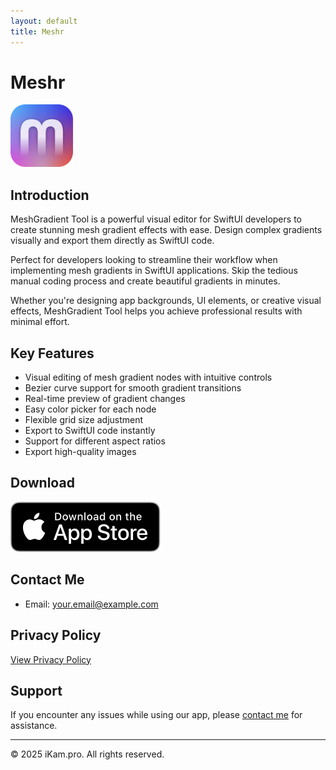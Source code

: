 ```yaml
---
layout: default
title: Meshr
---
```


# Meshr

<img src="assets/meshr/meshr.png" width="100" height="100" alt="Meshr App">


## Introduction

MeshGradient Tool is a powerful visual editor for SwiftUI developers to create stunning mesh gradient effects with ease. Design complex gradients visually and export them directly as SwiftUI code.

Perfect for developers looking to streamline their workflow when implementing mesh gradients in SwiftUI applications. Skip the tedious manual coding process and create beautiful gradients in minutes.

Whether you're designing app backgrounds, UI elements, or creative visual effects, MeshGradient Tool helps you achieve professional results with minimal effort.

## Key Features

- Visual editing of mesh gradient nodes with intuitive controls
- Bezier curve support for smooth gradient transitions
- Real-time preview of gradient changes
- Easy color picker for each node
- Flexible grid size adjustment
- Export to SwiftUI code instantly
- Support for different aspect ratios
- Export high-quality images

## Download

[![Download on the App Store](assets/Download_on_the_App_Store_Badge_US-UK_RGB_blk_092917.svg)](https://apps.apple.com/us/app/meshr/id6738008639)

## Contact Me

- Email: your.email@example.com

## Privacy Policy

[View Privacy Policy](assets/meshr/privacy-policy.md)

## Support

If you encounter any issues while using our app, please [contact me](mailto:kamice@gmail.com) for assistance.

---

<footer>
<p>© 2025 iKam.pro. All rights reserved.</p>
</footer>